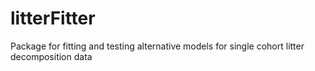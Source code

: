 litterFitter
============

Package for fitting and testing alternative models for single cohort litter decomposition data
